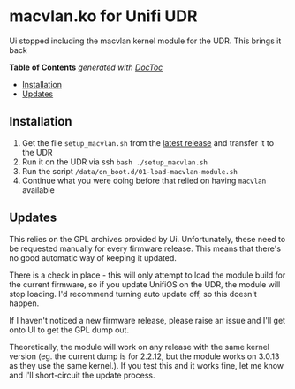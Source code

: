 # macvlan.ko for Unifi UDR

Ui stopped including the macvlan kernel module for the UDR. This brings it back

<!-- START doctoc generated TOC please keep comment here to allow auto update -->
<!-- DON'T EDIT THIS SECTION, INSTEAD RE-RUN doctoc TO UPDATE -->
**Table of Contents**  *generated with [DocToc](https://github.com/thlorenz/doctoc)*

- [Installation](#installation)
- [Updates](#updates)

<!-- END doctoc generated TOC please keep comment here to allow auto update -->

## Installation

1. Get the file `setup_macvlan.sh` from the [latest release](https://github.com/whi-tw/macvlan-unifi-udr/releases/latest) and transfer it to the UDR
1. Run it on the UDR via ssh `bash ./setup_macvlan.sh`
1. Run the script `/data/on_boot.d/01-load-macvlan-module.sh`
1. Continue what you were doing before that relied on having `macvlan` available

## Updates

This relies on the GPL archives provided by Ui. Unfortunately, these need to be requested manually for every firmware release. This means that there's no good automatic way of keeping it updated.

There is a check in place - this will only attempt to load the module build for the current firmware, so if you update UnifiOS on the UDR, the module will stop loading. I'd recommend turning auto update off, so this doesn't happen.

If I haven't noticed a new firmware release, please raise an issue and I'll get onto UI to get the GPL dump out.

Theoretically, the module will work on any release with the same kernel version (eg. the current dump is for 2.2.12, but the module works on 3.0.13 as they use the same kernel.). If you test this and it works fine, let me know and I'll short-circuit the update process.
